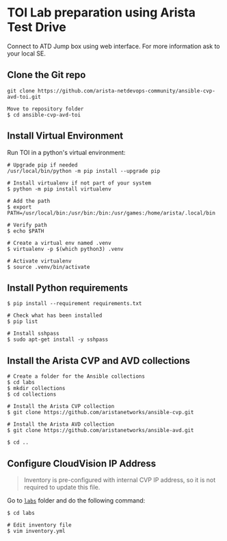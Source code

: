# TOI Lab preparation using Arista Test Drive

Connect to ATD Jump box using web interface. For more information ask to your local SE.

## Clone the Git repo

```shell
git clone https://github.com/arista-netdevops-community/ansible-cvp-avd-toi.git

Move to repository folder
$ cd ansible-cvp-avd-toi
```

## Install Virtual Environment

Run TOI in a python's virtual environment:

```shell
# Upgrade pip if needed
/usr/local/bin/python -m pip install --upgrade pip

# Install virtualenv if not part of your system
$ python -m pip install virtualenv

# Add the path
$ export PATH=/usr/local/bin:/usr/bin:/bin:/usr/games:/home/arista/.local/bin

# Verify path
$ echo $PATH

# Create a virtual env named .venv
$ virtualenv -p $(which python3) .venv

# Activate virtualenv
$ source .venv/bin/activate
```

## Install Python requirements

```shell
$ pip install --requirement requirements.txt

# Check what has been installed
$ pip list

# Install sshpass
$ sudo apt-get install -y sshpass
```

## Install the Arista CVP and AVD collections

```shell
# Create a folder for the Ansible collections
$ cd labs
$ mkdir collections
$ cd collections

# Install the Arista CVP collection
$ git clone https://github.com/aristanetworks/ansible-cvp.git

# Install the Arista AVD collection
$ git clone https://github.com/aristanetworks/ansible-avd.git

$ cd ..
```

## Configure CloudVision IP Address

> Inventory is pre-configured with internal CVP IP address, so it is not required to update this file.

Go to [`labs`](../labs/) folder and do the following command:

```shell
$ cd labs

# Edit inventory file
$ vim inventory.yml
```
